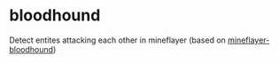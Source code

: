 # bloodhound
Detect entites attacking each other in mineflayer (based on [mineflayer-bloodhound](https://github.com/Nixes/mineflayer-bloodhound))